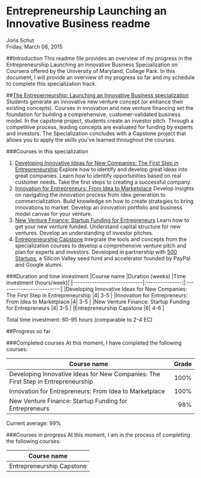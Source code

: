 # Entrepreneurship Launching an Innovative Business readme
Joris Schut  
Friday, March 06, 2015  

##Introduction
This readme file provides an overview of my progress in the Entrepreneurship Launching an Innovative Business Specialization on Coursera offered by the University of Maryland, College Park. In this document, I will provide an overview of my progress so far and my schedule to complete this specialization track.

##[The Entreperneurship: Launching an Innovative Business specialization](https://www.coursera.org/specialization/entrepreneurship/26?utm_medium=listingPage)
Students generate an innovative new venture concept (or enhance their existing concepts). Courses in innovation and new venture financing set the foundation for building a comprehensive, customer-validated business model. In the capstone project, students create an investor pitch. Through a competitive process, leading concepts are evaluated for funding by experts and investors. The Specialization concludes with a Capstone project that allows you to apply the skills you've learned throughout the courses.

###Courses in this specialization
 1. [Developing Innovative Ideas for New Companies: The First Step in Entrepreneurship](https://www.coursera.org/course/innovativeideas)
    Explore how to identify and develop great ideas into great companies. Learn how to identify opportunities based on real customer needs. Take the first steps to creating a successful company.
 2. [Innovation for Entrepreneurs: From Idea to Marketplace](https://www.coursera.org/course/innovative)
    Develop insights on navigating the innovation process from idea generation to commercialization. Build knowledge on how to create strategies to bring innovations to market. Develop an innovation portfolio and business model canvas for your venture.
 3. [New Venture Finance: Startup Funding for Entrepreneurs](https://www.coursera.org/course/venturefinance)
    Learn how to get your new venture funded. Understand capital structure for new ventures. Develop an understanding of investor pitches.
 4. [Entrepreneurship Capstone](https://www.coursera.org/course/entrepreneurshipcap)
    Integrate the tools and concepts from the specialization courses to develop a comprehensive venture pitch and plan for experts and investors. Developed in partnership with [500 Startups](https://angel.co/500startups), a Silicon Valley seed fund and accelerator founded by PayPal and Google alumni.

###Duration and time investment
|Course name                  |Duration (weeks) |Time investment (hours/week)|
|-----------------------------|:---------------:|:-------------------------:|
|Developing Innovative Ideas for New Companies: The First Step in Entrepreneurship |4| 3-5 |
|Innovation for Entrepreneurs: From Idea to Marketplace |4| 3-5 |
|New Venture Finance: Startup Funding for Entrepreneurs    |4| 3-5 |
|Entrepreneurship Capstone    |6| 4-6 |

Total time investment: 60-95 hours (comparable to 2-4 EC)

##Progress so far

###Completed courses
At this moment, I have completed the following courses:

|Course name                  |Grade |
|-----------------------------|-----:|
Developing Innovative Ideas for New Companies: The First Step in Entrepreneurship | 100%|
|Innovation for Entrepreneurs: From Idea to Marketplace | 100% |
|New Venture Finance: Startup Funding for Entrepreneurs    | 98% |

Current average: 99%

###Courses in progress
At this moment, I am in the process of completing the following courses:

|Course name                  |
|-----------------------------|
|Entrepreneurship Capstone    |     
